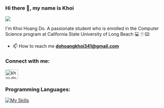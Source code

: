 
### Hi there 👋, my name is Khoi
![](https://drjplopes.com/media/BlogBanners/Hello-World_Banner.png)

I'm Khoi Hoang Do. A passionate student who is enrolled in the Computer Science program at California State University of Long Beach
💻 🖱️ ⌨️


- 📫 How to reach me **dohoangkhoi341@gmail.com**
<h3 align="left">Connect with me:</h3>
<p align="left"> 


<a href="https://www.linkedin.com/in/khoi-do-0814a3257/" target="blank"><img align="center" src="https://raw.githubusercontent.com/rahuldkjain/github-profile-readme-generator/master/src/images/icons/Social/linked-in-alt.svg" alt="khoi do" height="30" width="40" /></a>






<h3 align="left">Programming Languages:</h3>

[![My Skills](https://skillicons.dev/icons?i=js,html,css,cpp,c,react,tailwind,bootstrap,nodejs)](https://skillicons.dev)

